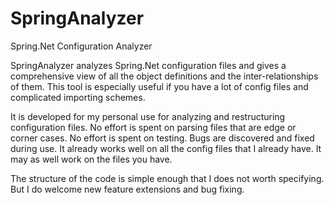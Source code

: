 SpringAnalyzer
==============
Spring.Net Configuration Analyzer

SpringAnalyzer analyzes Spring.Net configuration files and gives a comprehensive view of all the object definitions and the inter-relationships of them. This tool is especially useful if you have a lot of config files and complicated importing schemes.

It is developed for my personal use for analyzing and restructuring configuration files. No effort is spent on parsing files that are edge or corner cases. No effort is spent on testing. Bugs are discovered and fixed during use. It already works well on all the config files that I already have. It may as well work on the files you have.

The structure of the code is simple enough that I does not worth specifying. But I do welcome new feature extensions and bug fixing.  
